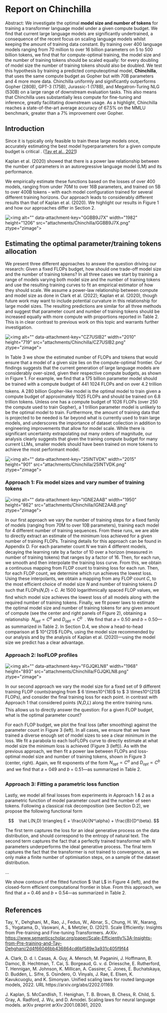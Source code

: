 # Report on Chinchilla

Abstract: We investigate the optimal **model size and number of tokens** for training a transformer language model under a given compute budget. We find that current large language models are significantly undertrained, a consequence of the recent focus on scaling language models whilst keeping the amount of training data constant. By training over 400 language models ranging from 70 million to over 16 billion parameters on 5 to 500 billion tokens, we find that for compute-optimal training, the model size and the number of training tokens should be scaled equally: for every doubling of model size the number of training tokens should also be doubled. We test this hypothesis by training a predicted computeoptimal model, **Chinchilla**, that uses the same compute budget as Gopher but with 70B parameters and 4 more more data. Chinchilla uniformly and significantly outperforms Gopher (280B), GPT-3 (175B), Jurassic-1 (178B), and Megatron-Turing NLG (530B) on a large range of downstream evaluation tasks. This also means that Chinchilla uses substantially less compute for fine-tuning and inference, greatly facilitating downstream usage. As a highlight, Chinchilla reaches a state-of-the-art average accuracy of 67.5% on the MMLU benchmark, greater than a 7% improvement over Gopher.

## Introduction

Since it is typically only feasible to train these large models once, accurately estimating the best model hyperparameters for a given compute budget is critical . <span class="citation" data-citation="%7B%22citationItems%22%3A%5B%7B%22uris%22%3A%5B%22http%3A%2F%2Fzotero.org%2Fusers%2F14082555%2Fitems%2FDZR29GI8%22%5D%7D%5D%2C%22properties%22%3A%7B%7D%7D" ztype="zcitation">(<span class="citation-item"><a href="zotero://select/library/items/DZR29GI8">Tay et al., 2021</a></span>)</span>

Kaplan et al. (2020) showed that there is a power law relationship between the number of parameters in an autoregressive language model (LM) and its performance.

We empirically estimate these functions based on the losses of over 400 models, ranging from under 70M to over 16B parameters, and trained on 5B to over 400B tokens – with each model configuration trained for several different training horizons. Our approach leads to considerably different results than that of Kaplan et al. (2020). We highlight our results in Figure 1 and how our approaches differ in Section 2.

![\<img alt="" data-attachment-key="GGBB9J7X" width="1982" height="1206" src="attachments/Chinchilla/GGBB9J7X.png" ztype="zimage">](attachments/Chinchilla/GGBB9J7X.png)

## Estimating the optimal parameter/training tokens allocation

We present three different approaches to answer the question driving our research: Given a fixed FLOPs budget, how should one trade-off model size and the number of training tokens? In all three cases we start by training a range of models varying both model size and the number of training tokens and use the resulting training curves to fit an empirical estimator of how they should scale. We assume a power-law relationship between compute and model size as done in Clark et al. (2022); Kaplan et al. (2020), though future work may want to include potential curvature in this relationship for large model sizes. The resulting predictions are similar for all three methods and suggest that parameter count and number of training tokens should be increased equally with more compute with proportions reported in Table 2. This is in clear contrast to previous work on this topic and warrants further investigation.

![\<img alt="" data-attachment-key="CZ7USIB2" width="2010" height="719" src="attachments/Chinchilla/CZ7USIB2.png" ztype="zimage">](attachments/Chinchilla/CZ7USIB2.png)

In Table 3 we show the estimated number of FLOPs and tokens that would ensure that a model of a given size lies on the compute-optimal frontier. Our findings suggests that the current generation of large language models are considerably over-sized, given their respective compute budgets, as shown in Figure 1. For example, we find that a 175 billion parameter model should be trained with a compute budget of 441 1024 FLOPs and on over 4.2 trillion tokens. A 280 billion Gopher-like model is the optimal model to train given a compute budget of approximately 1025 FLOPs and should be trained on 6.8 trillion tokens. Unless one has a compute budget of 1026 FLOPs (over 250 the compute used to train Gopher), a 1 trillion parameter model is unlikely to be the optimal model to train. Furthermore, the amount of training data that is projected to be needed is far beyond what is currently used to train large models, and underscores the importance of dataset collection in addition to engineering improvements that allow for model scale. While there is significant uncertainty extrapolating out many orders of magnitude, our analysis clearly suggests that given the training compute budget for many current LLMs, smaller models should have been trained on more tokens to achieve the most performant model.

![\<img alt="" data-attachment-key="25INTVDK" width="2015" height="901" src="attachments/Chinchilla/25INTVDK.png" ztype="zimage">](attachments/Chinchilla/25INTVDK.png)

### Approach 1: Fix model sizes and vary number of training tokens

![\<img alt="" data-attachment-key="IGNE2AAB" width="1950" height="862" src="attachments/Chinchilla/IGNE2AAB.png" ztype="zimage">](attachments/Chinchilla/IGNE2AAB.png)

In our first approach we vary the number of training steps for a fixed family of models (ranging from 70M to over 10B parameters), training each model for 4 different number of training sequences. From these runs, we are able to directly extract an estimate of the minimum loss achieved for a given number of training FLOPs. Training details for this approach can be found in Appendix D. For each parameter count 𝑁 we train 4 different models, decaying the learning rate by a factor of 10 over a horizon (measured in number of training tokens) that ranges by a factor of 16. Then, for each run, we smooth and then interpolate the training loss curve. From this, we obtain a continuous mapping from FLOP count to training loss for each run. Then, for each FLOP count, we determine which run achieves the lowest loss. Using these interpolants, we obtain a mapping from any FLOP count 𝐶, to the most efficient choice of model size 𝑁 and number of training tokens 𝐷 such that FLOPs(𝑁,𝐷) = 𝐶. At 1500 logarithmically spaced FLOP values, we find which model size achieves the lowest loss of all models along with the required number of training tokens. Finally, we fit power laws to estimate the optimal model size and number of training tokens for any given amount of compute (see the center and right panels of Figure 2), obtaining a relationship  $N_{opt} \propto C^a$ and $D_{opt} \propto C^b$  . We find that 𝑎 = 0.50 and 𝑏 = 0.50—as summarized in Table 2. In Section D.4, we show a head-to-head comparison at $ 10^{21}$ FLOPs, using the model size recommended by our analysis and by the analysis of Kaplan et al. (2020)—using the model size we predict has a clear advantage.

### Approach 2: IsoFLOP profiles

![\<img alt="" data-attachment-key="FGJQKLN8" width="1968" height="893" src="attachments/Chinchilla/FGJQKLN8.png" ztype="zimage">](attachments/Chinchilla/FGJQKLN8.png)

In our second approach we vary the model size for a fixed set of 9 different training FLOP counts(ranging from $ 6 \times10^{18}$ to $ 3 \times10^{21}$ FLOPs), and consider the final training loss for each point. in contrast with Approach 1 that considered points (𝑁,𝐷,𝐿) along the entire training runs. This allows us to directly answer the question: For a given FLOP budget, what is the optimal parameter count?

For each FLOP budget, we plot the final loss (after smoothing) against the parameter count in Figure 3 (left). In all cases, we ensure that we have trained a diverse enough set of model sizes to see a clear minimum in the loss. We fit a parabola to each IsoFLOPs curve to directly estimate at what model size the minimum loss is achieved (Figure 3 (left)). As with the previous approach, we then fit a power law between FLOPs and loss-optimal model size and number of training tokens, shown in Figure 3 (center, right). Again, we fit exponents of the form $N_{opt} \propto C^a$ and $D_{opt} \propto C^b$  and we find that 𝑎 = 049 and 𝑏 = 0.51—as summarized in Table 2.

### Approach 3: Fitting a parametric loss function

Lastly, we model all final losses from experiments in Approach 1 & 2 as a parametric function of model parameter count and the number of seen tokens. Following a classical risk decomposition (see Section D.2), we propose the following functional form

$$    \hat L(N,D) \triangleq E + \frac{A}{N^\alpha} + \frac{B}{D^\beta}. 
$$

The first term captures the loss for an ideal generative process on the data distribution, and should correspond to the entropy of natural text. The second term captures the fact that a perfectly trained transformer with 𝑁 parameters underperforms the ideal generative process. The final term captures the fact that the transformer is not trained to convergence, as we only make a finite number of optimisation steps, on a sample of the dataset distribution.

…

We show contours of the fitted function $ \hat L$ in Figure 4 (left), and the closed-form efficient computational frontier in blue. From this approach, we find that 𝑎 = 0.46 and 𝑏 = 0.54—as summarized in Table 2.

## References

Tay, Y., Dehghani, M., Rao, J., Fedus, W., Abnar, S., Chung, H. W., Narang, S., Yogatama, D., Vaswani, A., & Metzler, D. (2021). Scale Efficiently: Insights from Pre-training and Fine-tuning Transformers. *ArXiv*. <https://www.semanticscholar.org/paper/Scale-Efficiently%3A-Insights-from-Pre-training-and-Tay-Dehghani/2d4f66046bb436864cd6bf589e3a931c405f9f44>

A. Clark, D. d. l. Casas, A. Guy, A. Mensch, M. Paganini, J. Hoffmann, B. Damoc, B. Hechtman, T. Cai, S. Borgeaud, G. v. d. Driessche, E. Rutherford, T. Hennigan, M. Johnson, K. Millican, A. Cassirer, C. Jones, E. Buchatskaya, D. Budden, L. Sifre, S. Osindero, O. Vinyals, J. Rae, E. Elsen, K. Kavukcuoglu, and K. Simonyan. Unified scaling laws for routed language models, 2022. URL https\://arxiv.org/abs/2202.01169.

J. Kaplan, S. McCandlish, T. Henighan, T. B. Brown, B. Chess, R. Child, S. Gray, A. Radford, J. Wu, and D. Amodei. Scaling laws for neural language models. arXiv preprint arXiv:2001.08361, 2020.
